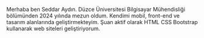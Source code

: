 Merhaba ben Seddar Aydın. Düzce Üniversitesi Bilgisayar Mühendisliği bölümünden 2024 yılında mezun oldum. 
Kendimi mobil, front-end ve tasarım alanlarında geliştirmekteyim.
Şuan aktif olarak HTML CSS Bootstrap kullanarak web siteleri geliştiriyorum.
